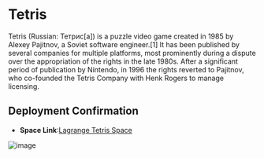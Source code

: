 # Tetris

Tetris (Russian: Тетрис[a]) is a puzzle video game created in 1985 by Alexey Pajitnov, a Soviet software engineer.[1] It has been published by several companies for multiple platforms, most prominently during a dispute over the appropriation of the rights in the late 1980s. After a significant period of publication by Nintendo, in 1996 the rights reverted to Pajitnov, who co-founded the Tetris Company with Henk Rogers to manage licensing.

## Deployment Confirmation

- **Space Link**:[Lagrange Tetris Space](https://lagrangedao.org/spaces/0xf8bB909F580738fB11A2bE26cA0e2AB1C2BD623d/tetris/app)

![image](https://github.com/Mattinde/awesome-swanchain/assets/173015294/f14f7f02-466a-42bc-a3bb-4e48378c955d)


